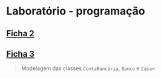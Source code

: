 # Laboratório - programação

## [Ficha 2](https://github.com/Li-hub-san/laboratorio-programacao/tree/main/src/ficha2)

## [Ficha 3](https://github.com/Li-hub-san/laboratorio-programacao/tree/main/src/ficha3)
>Modelagem das classes `ContaBancária`, `Banco` e `Casa`<
